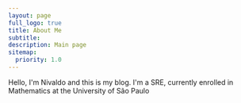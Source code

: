 ```yaml
---
layout: page
full_logo: true
title: About Me
subtitle: 
description: Main page
sitemap:
  priority: 1.0
---
```

<p id="describe-text">Hello, I'm Nivaldo and this is my blog. I'm a SRE, currently enrolled in Mathematics at the University of São Paulo</p>
<br>

<br>
<br>
<br>
<br>
<br>
<br>
<br>
